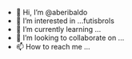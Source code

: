 - 👋 Hi, I’m @aberibaldo
- 👀 I’m interested in ...futisbrols
- 🌱 I’m currently learning ...
- 💞️ I’m looking to collaborate on ...
- 📫 How to reach me ...

<!---
aberibaldo/aberibaldo is a ✨ special ✨ repository because its `README.md` (this file) appears on your GitHub profile.
You can click the Preview link to take a look at your changes.
--->
